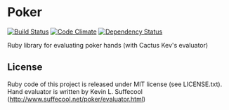 # Poker

[![Build Status](https://secure.travis-ci.org/wojtekmach/poker.png?branch=master)](http://travis-ci.org/wojtekmach/poker)
[![Code Climate](https://codeclimate.com/github/wojtekmach/poker.png)](https://codeclimate.com/github/wojtekmach/poker)
[![Dependency Status](https://gemnasium.com/wojtekmach/poker.png)](https://gemnasium.com/wojtekmach/poker)

Ruby library for evaluating poker hands (with Cactus Kev's evaluator)

## License

Ruby code of this  project is released under MIT license (see LICENSE.txt). Hand evaluator is written by Kevin L. Suffecool (http://www.suffecool.net/poker/evaluator.html)
